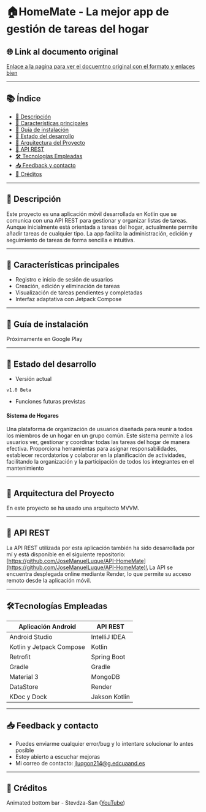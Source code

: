 # 🏠HomeMate - La mejor app de gestión de tareas del hogar

## 🌐 Link al documento original

[Enlace a la pagina para ver el docuemtno original con el formato y enlaces bien](https://josemanuelluque-2dam.gitbook.io/pmdm)

***

## 📚 Índice

* [📄 Descripción](./#descripcion)
* [📱 Características principales](./#caracteristicas-principales)
* [📖 Guía de instalación](./#guia-de-instalacion)
* [🚧 Estado del desarrollo](./#estado-del-desarrollo)
* [🧩 Arquitectura del Proyecto](./#arquitectura-del-proyecto)
* [🔧 API REST](./#api-rest)
* [🛠️ Tecnologías Empleadas](./#tecnologias-empleadas)
* [📥 Feedback y contacto](./#feedback-y-contacto)
* [🙏 Créditos](./#creditos)

***

## 📄 Descripción

Este proyecto es una aplicación móvil desarrollada en Kotlin que se comunica con una API REST para gestionar y organizar listas de tareas. Aunque inicialmente está orientada a tareas del hogar, actualmente permite añadir tareas de cualquier tipo. La app facilita la administración, edición y seguimiento de tareas de forma sencilla e intuitiva.

***

## 📱 Características principales

* Registro e inicio de sesión de usuarios
* Creación, edición y eliminación de tareas
* Visualización de tareas pendientes y completadas
* Interfaz adaptativa con Jetpack Compose

***

## 📖 Guía de instalación

Próximamente en Google Play

***

## 🚧 Estado del desarrollo

* Versión actual

`v1.0 Beta`

* Funciones futuras previstas

#### Sistema de Hogares

Una plataforma de organización de usuarios diseñada para reunir a todos los miembros de un hogar en un grupo común. Este sistema permite a los usuarios ver, gestionar y coordinar todas las tareas del hogar de manera efectiva. Proporciona herramientas para asignar responsabilidades, establecer recordatorios y colaborar en la planificación de actividades, facilitando la organización y la participación de todos los integrantes en el mantenimiento

***

## 🧩 Arquitectura del Proyecto

En este proyecto se ha usado una arquitecto MVVM.

***

## 🔧 API REST

La API REST utilizada por esta aplicación también ha sido desarrollada por mí y está disponible en el siguiente repositorio: [https://github.com/JoseManuelLuque/API-HomeMate](https://github.com/JoseManuelLuque/API-HomeMate)\
La API se encuentra desplegada online mediante Render, lo que permite su acceso remoto desde la aplicación móvil.

***

## 🛠️Tecnologías Empleadas

| Aplicación Android       | API REST      |
| ------------------------ | ------------- |
| Android Studio           | IntelliJ IDEA |
| Kotlin y Jetpack Compose | Kotlin        |
| Retrofit                 | Spring Boot   |
| Gradle                   | Gradle        |
| Material 3               | MongoDB       |
| DataStore                | Render        |
| KDoc y Dock              | Jakson Kotlin |

***

## 📥 Feedback y contacto

* Puedes enviarme cualquier error/bug y lo intentare solucionar lo antes posible
* Estoy abierto a escuchar mejoras
* Mi correo de contacto: jluqgon214@g.edcuaand.es

***

## 🙏 Créditos

Animated bottom bar - Stevdza-San ([YouTube](https://www.youtube.com/watch?v=fcTuAntvpE4))

